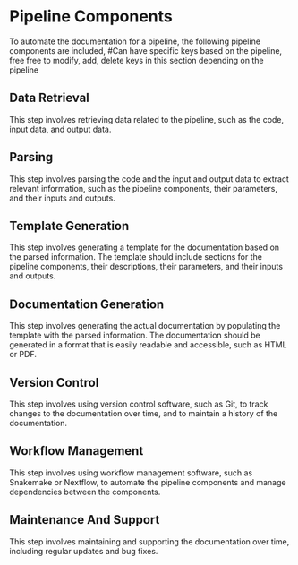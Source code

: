 
# Pipeline Components

To automate the documentation for a pipeline, the following pipeline components are included, #Can have specific keys based on the pipeline, free free to modify, add, delete keys in this section depending on the pipeline


## Data Retrieval

This step involves retrieving data related to the pipeline, such as the code, input data, and output data.

## Parsing

This step involves parsing the code and the input and output data to extract relevant information, such as the pipeline components, their parameters, and their inputs and outputs.

## Template Generation

This step involves generating a template for the documentation based on the parsed information. The template should include sections for the pipeline components, their descriptions, their parameters, and their inputs and outputs.

## Documentation Generation

This step involves generating the actual documentation by populating the template with the parsed information. The documentation should be generated in a format that is easily readable and accessible, such as HTML or PDF.

## Version Control

This step involves using version control software, such as Git, to track changes to the documentation over time, and to maintain a history of the documentation.

## Workflow Management

This step involves using workflow management software, such as Snakemake or Nextflow, to automate the pipeline components and manage dependencies between the components.

## Maintenance And Support

This step involves maintaining and supporting the documentation over time, including regular updates and bug fixes.

